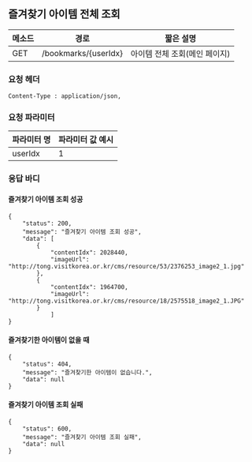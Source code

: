 ## 즐겨찾기 아이템 전체 조회

| 메소드 | 경로                 | 짧은 설명                     |
| ------ | -------------------- | ----------------------------- |
| GET    | /bookmarks/{userIdx} | 아이템 전체 조회(메인 페이지) |

### 요청 헤더

```
Content-Type : application/json,
```

### 요청 파라미터

| 파라미터 명 | 파라미터 값 예시 |
| ----------- | ---------------- |
| userIdx    | 1              |

### 응답 바디

#### 즐겨찾기 아이템 조회 성공

```
{
    "status": 200,
    "message": "즐겨찾기 아이템 조회 성공",
    "data": [
        {
            "contentIdx": 2028440,
            "imageUrl": 		"http://tong.visitkorea.or.kr/cms/resource/53/2376253_image2_1.jpg"
        },
        {
            "contentIdx": 1964700,
            "imageUrl": "http://tong.visitkorea.or.kr/cms/resource/18/2575518_image2_1.JPG"
        }
            ]
}
```

#### 즐겨찾기한 아이템이 없을 때
```
{
    "status": 404,
    "message": "즐겨찾기한 아이템이 없습니다.",
    "data": null
}
```


#### 즐겨찾기 아이템 조회 실패

```
{
    "status": 600,
    "message": "즐겨찾기 아이템 조회 실패",
    "data": null
}
```
